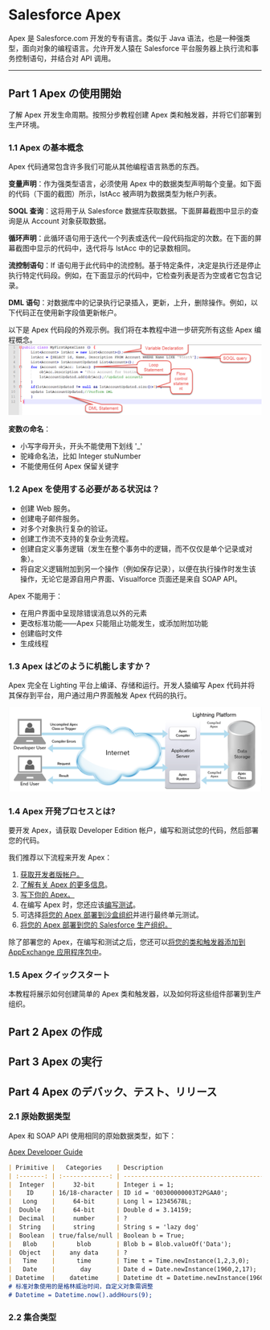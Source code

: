 # Salesforce Apex


Apex 是 Salesforce.com 开发的专有语言。类似于 Java 语法，也是一种强类型，面向对象的编程语言。允许开发人猿在 Salesforce 平台服务器上执行流和事务控制语句，并结合对 API 调用。

<!--more-->

------

## Part 1 Apex の使用開始

了解 Apex 开发生命周期。按照分步教程创建 Apex 类和触发器，并将它们部署到生产环境。

### 1.1 Apex の基本概念

Apex 代码通常包含许多我们可能从其他编程语言熟悉的东西。

**变量声明**：作为强类型语言，必须使用 Apex 中的数据类型声明每个变量。如下面的代码（下面的截图）所示，lstAcc 被声明为数据类型为帐户列表。

**SOQL 查询**：这将用于从 Salesforce 数据库获取数据。下面屏幕截图中显示的查询是从 Account 对象获取数据。

**循环声明**：此循环语句用于迭代一个列表或迭代一段代码指定的次数。在下面的屏幕截图中显示的代码中，迭代将与 lstAcc 中的记录数相同。

**流控制语句**：If 语句用于此代码中的流控制。基于特定条件，决定是执行还是停止执行特定代码段。例如，在下面显示的代码中，它检查列表是否为空或者它包含记录。

**DML 语句**：对数据库中的记录执行记录插入，更新，上升，删除操作。例如，以下代码正在使用新字段值更新帐户。

以下是 Apex 代码段的外观示例。我们将在本教程中进一步研究所有这些 Apex 编程概念。![apex_sample_code_syntax](https://raw.githubusercontent.com/goatup/blog-images/main/salesforce%20apex/20210711192246.jpg)

**変数の命名**：

- 小写字母开头，开头不能使用下划线 '_'
- 驼峰命名法，比如 Integer stuNumber
- 不能使用任何 Apex 保留关键字

### 1.2 Apex を使用する必要がある状況は？

- 创建 Web 服务。
- 创建电子邮件服务。
- 对多个对象执行复杂的验证。
- 创建工作流不支持的复杂业务流程。
- 创建自定义事务逻辑（发生在整个事务中的逻辑，而不仅仅是单个记录或对象）。
- 将自定义逻辑附加到另一个操作（例如保存记录），以便在执行操作时发生该操作，无论它是源自用户界面、Visualforce 页面还是来自 SOAP API。

Apex 不能用于：

- 在用户界面中呈现除错误消息以外的元素
- 更改标准功能——Apex 只能阻止功能发生，或添加附加功能
- 创建临时文件
- 生成线程

### 1.3 Apex はどのように机能しますか？

Apex 完全在 Lighting 平台上编译、存储和运行。开发人猿编写 Apex 代码并将其保存到平台，用户通过用户界面触发 Apex 代码的执行。

![apex](https://raw.githubusercontent.com/goatup/blog-images/main/salesforce%20apex/20210716194211.png)

### 1.4 Apex 开発プロセスとは?

要开发 Apex，请获取 Developer Edition 帐户，编写和测试您的代码，然后部署您的代码。

我们推荐以下流程来开发 Apex：

1. [获取开发者版帐户。](https://developer.salesforce.com/docs/atlas.en-us.apexcode.meta/apexcode/apex_intro_get_dev_account.htm)
2. [了解有关 Apex 的更多信息](https://developer.salesforce.com/docs/atlas.en-us.apexcode.meta/apexcode/apex_intro_learning_apex.htm)。
3. [写下你的 Apex。](https://developer.salesforce.com/docs/atlas.en-us.apexcode.meta/apexcode/apex_intro_writing_apex.htm)
4. 在编写 Apex 时，您还应该[编写测试](https://developer.salesforce.com/docs/atlas.en-us.apexcode.meta/apexcode/apex_intro_writing_tests.htm)。
5. 可选择[将您的 Apex 部署到沙盒组织](https://developer.salesforce.com/docs/atlas.en-us.apexcode.meta/apexcode/apex_intro_deploying_to_sandbox.htm)并进行最终单元测试。
6. [将您的 Apex 部署到您的 Salesforce 生产组织。](https://developer.salesforce.com/docs/atlas.en-us.apexcode.meta/apexcode/apex_intro_deploying_to_production.htm)

除了部署您的 Apex，在编写和测试之后，您还可以[将您的类和触发器添加到 AppExchange 应用程序包中](https://developer.salesforce.com/docs/atlas.en-us.apexcode.meta/apexcode/apex_intro_AppExchange.htm)。

### 1.5 Apex クイックスタート

本教程将展示如何创建简单的 Apex 类和触发器，以及如何将这些组件部署到生产组织。

## Part 2 Apex の作成

## Part 3 Apex の実行

## Part 4 Apex のデバック、テスト、リリース



### 2.1 原始数据类型

Apex 和 SOAP API 使用相同的原始数据类型，如下：

[Apex Developer Guide](https://developer.salesforce.com/docs/atlas.en-us.apexcode.meta/apexcode/langCon_apex_primitives.htm)

```markdown
| Primitive |   Categories    | Description                                          |
| :-------: | :-------------: | ---------------------------------------------------- |
|  Integer  |     32-bit      | Integer i = 1;                                       |
|    ID     | 16/18-character | ID id = '00300000003T2PGAA0';                        |
|   Long    |     64-bit      | Long l = 12345678L;                                  |
|  Double   |     64-bit      | Double d = 3.14159;                                  |
|  Decimal  |     number      | ?                                                    |
|  String   |     string      | String s = 'lazy dog'                                |
|  Boolean  | true/false/null | Boolean b = True;                                    |
|   Blob    |      blob       | Blob b = Blob.valueOf('Data');                       |
|  Object   |    any data     | ?                                                    |
|   Time    |      time       | Time t = Time.newInstance(1,2,3,0);                  |
|   Date    |       day       | Date d = Date.newInstance(1960,2,17);                |
| Datetime  |    datetime     | Datetime dt = Datetime.newInstance(1960,2,17,1,2,3); |
# 标准对象使用的是格林威治时间，自定义对象需调整
# Datetime = Datetime.now().addHours(9);
```

### 2.2 集合类型


